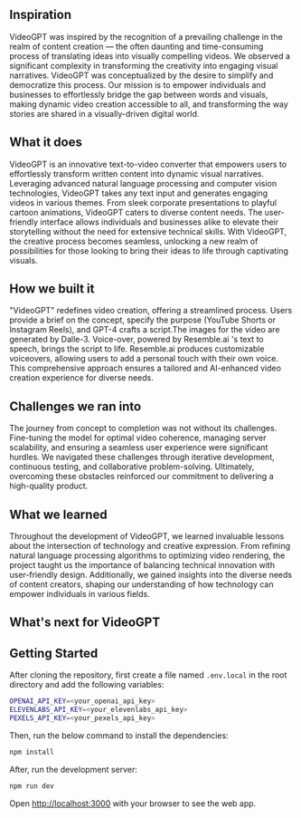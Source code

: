 ## Inspiration
VideoGPT was inspired by the recognition of a prevailing challenge in the realm of content creation — the often daunting and time-consuming process of translating ideas into visually compelling videos. We observed a significant complexity in transforming the creativity into engaging visual narratives. VideoGPT was conceptualized by the desire to simplify and democratize this process. Our mission is to empower individuals and businesses to effortlessly bridge the gap between words and visuals, making dynamic video creation accessible to all, and transforming the way stories are shared in a visually-driven digital world.

## What it does
VideoGPT is an innovative text-to-video converter that empowers users to effortlessly transform written content into dynamic visual narratives. Leveraging advanced natural language processing and computer vision technologies, VideoGPT takes any text input and generates engaging videos in various themes. From sleek corporate presentations to playful cartoon animations, VideoGPT caters to diverse content needs. The user-friendly interface allows individuals and businesses alike to elevate their storytelling without the need for extensive technical skills. With VideoGPT, the creative process becomes seamless, unlocking a new realm of possibilities for those looking to bring their ideas to life through captivating visuals.

## How we built it
"VideoGPT" redefines video creation, offering a streamlined process. Users provide a brief on the concept, specify the purpose (YouTube Shorts or Instagram Reels), and GPT-4 crafts a script.The images for the video are generated by Dalle-3. Voice-over, powered by Resemble.ai 's text to speech, brings the script to life. Resemble.ai produces customizable voiceovers, allowing users to add a personal touch with their own voice. This comprehensive approach ensures a tailored and AI-enhanced video creation experience for diverse needs.

## Challenges we ran into
The journey from concept to completion was not without its challenges. Fine-tuning the model for optimal video coherence, managing server scalability, and ensuring a seamless user experience were significant hurdles. We navigated these challenges through iterative development, continuous testing, and collaborative problem-solving. Ultimately, overcoming these obstacles reinforced our commitment to delivering a high-quality product.

## What we learned
Throughout the development of VideoGPT, we learned invaluable lessons about the intersection of technology and creative expression. From refining natural language processing algorithms to optimizing video rendering, the project taught us the importance of balancing technical innovation with user-friendly design. Additionally, we gained insights into the diverse needs of content creators, shaping our understanding of how technology can empower individuals in various fields.

## What's next for VideoGPT


## Getting Started
After cloning the repository, first create a file named `.env.local` in the root directory and add the following variables:

```bash
OPENAI_API_KEY=<your_openai_api_key>
ELEVENLABS_API_KEY=<your_elevenlabs_api_key>
PEXELS_API_KEY=<your_pexels_api_key>
```

Then, run the below command to install the dependencies:

```bash
npm install
```

After, run the development server:

```bash
npm run dev
```

Open [http://localhost:3000](http://localhost:3000) with your browser to see the web app.
